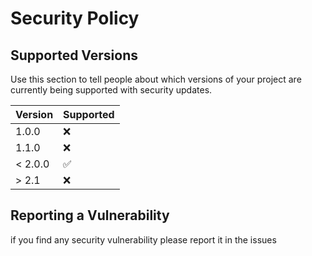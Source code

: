 # Security Policy

## Supported Versions

Use this section to tell people about which versions of your project are
currently being supported with security updates.

| Version | Supported          |
| ------- | ------------------ |
| 1.0.0   | :x:                |
| 1.1.0   | :x:                |
| < 2.0.0 | :white_check_mark: |
| > 2.1   | :x:                |

## Reporting a Vulnerability

if you find any security vulnerability please report it in the issues
